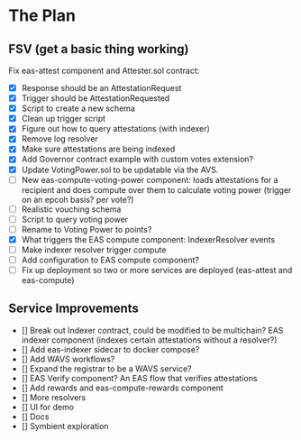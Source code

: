 # The Plan

## FSV (get a basic thing working)
Fix eas-attest component and Attester.sol contract:
- [x] Response should be an AttestationRequest
- [x] Trigger should be AttestationRequested
- [x] Script to create a new schema
- [x] Clean up trigger script
- [x] Figure out how to query attestations (with indexer)
- [x] Remove log resolver
- [x] Make sure attestations are being indexed
- [x] Add Governor contract example with custom votes extension?
- [x] Update VotingPower.sol to be updatable via the AVS.
- [ ] New eas-compute-voting-power component: loads attestations for a recipient and does compute over them to calculate voting power (trigger on an epcoh basis? per vote?)
- [ ] Realistic vouching schema
- [ ] Script to query voting power
- [ ] Rename to Voting Power to points?
- [x] What triggers the EAS compute component: IndexerResolver events
- [ ] Make indexer resolver trigger compute
- [ ] Add configuration to EAS compute component?
- [ ] Fix up deployment so two or more services are deployed (eas-attest and eas-compute)

## Service Improvements
- [] Break out Indexer contract, could be modified to be multichain? EAS indexer component (indexes certain attestations without a resolver?)
- [] Add eas-indexer sidecar to docker compose?
- [] Add WAVS workflows?
- [] Expand the registrar to be a WAVS service?
- [] EAS Verify component? An EAS flow that verifies attestations
- [] Add rewards and eas-compute-rewards component
- [] More resolvers
- [] UI for demo
- [] Docs
- [] Symbient exploration
